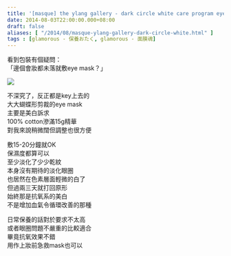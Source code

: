 ```yaml
---
title: '[masque] the ylang gallery - dark circle white care program eye mask'
date: 2014-08-03T22:00:00.000+08:00
draft: false
aliases: [ "/2014/08/masque-ylang-gallery-dark-circle-white.html" ]
tags : [glamorous - 保養おたく, glamorous - 面膜魂]
---
```


看到包裝有個疑問：  
「邊個會妝都未落就敷eye mask？」  

[![](https://2.bp.blogspot.com/-ZucXCyXHRyo/XEQhFAgD2vI/AAAAAAAAGL0/nF5PNDiRq_YXC2jiDbut4RZTeLo3ZYCQQCLcBGAs/s640/14599777578_6bd9808d61_z.jpg)](https://2.bp.blogspot.com/-ZucXCyXHRyo/XEQhFAgD2vI/AAAAAAAAGL0/nF5PNDiRq_YXC2jiDbut4RZTeLo3ZYCQQCLcBGAs/s1600/14599777578_6bd9808d61_z.jpg)

不深究了，反正都是key上去的  
大大蝴蝶形剪裁的eye mask  
主要是美白訴求  
100% cotton滲滿15g精華  
對我來說稍微闊但調整也很方便  
  
敷15-20分鐘就OK  
保濕度都算可以  
至少淡化了少少乾紋  
本身沒有期待的淡化眼圈  
也居然在色素層面輕微的白了  
但過兩三天就打回原形  
始終那是抗氧系的美白  
不是增加血氣令循環改善的那種  
  
日常保養的話對於要求不太高  
或者眼圈問題不嚴重的比較適合  
畢竟抗氧效果不錯  
用作上妝前急救mask也可以